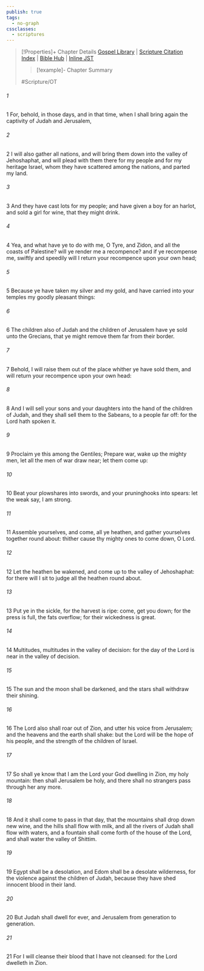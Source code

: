 ```yaml
---
publish: true
tags:
  - no-graph
cssclasses:
  - scriptures
---
```

>[!Properties]+ Chapter Details
>[Gospel Library](https://churchofjesuschrist.org/study/scriptures/ot/joel/3?lang=eng)    |    [Scripture Citation Index](https://scriptures.byu.edu/#08103::c08103)    |    [Bible Hub](https://biblehub.com/joel/3.htm)    |    [Inline JST](https://scripturetoolbox.com/html/ic/Joel/3.html)
>>[!example]- Chapter Summary
>> 
> 
>
>#Scripture/OT
###### 1
1 For, behold, in those days, and in that time, when I shall bring again the captivity of Judah and Jerusalem,
###### 2
2 I will also gather all nations, and will bring them down into the valley of Jehoshaphat, and will plead with them there for my people and for my heritage Israel, whom they have scattered among the nations, and parted my land.
###### 3
3 And they have cast lots for my people; and have given a boy for an harlot, and sold a girl for wine, that they might drink.
###### 4
4 Yea, and what have ye to do with me, O Tyre, and Zidon, and all the coasts of Palestine? will ye render me a recompence? and if ye recompense me, swiftly and speedily will I return your recompence upon your own head;
###### 5
5 Because ye have taken my silver and my gold, and have carried into your temples my goodly pleasant things:
###### 6
6 The children also of Judah and the children of Jerusalem have ye sold unto the Grecians, that ye might remove them far from their border.
###### 7
7 Behold, I will raise them out of the place whither ye have sold them, and will return your recompence upon your own head:
###### 8
8 And I will sell your sons and your daughters into the hand of the children of Judah, and they shall sell them to the Sabeans, to a people far off: for the Lord hath spoken it.
###### 9
9 Proclaim ye this among the Gentiles; Prepare war, wake up the mighty men, let all the men of war draw near; let them come up:
###### 10
10 Beat your plowshares into swords, and your pruninghooks into spears: let the weak say, I am strong.
###### 11
11 Assemble yourselves, and come, all ye heathen, and gather yourselves together round about: thither cause thy mighty ones to come down, O Lord.
###### 12
12 Let the heathen be wakened, and come up to the valley of Jehoshaphat: for there will I sit to judge all the heathen round about.
###### 13
13 Put ye in the sickle, for the harvest is ripe: come, get you down; for the press is full, the fats overflow; for their wickedness is great.
###### 14
14 Multitudes, multitudes in the valley of decision: for the day of the Lord is near in the valley of decision.
###### 15
15 The sun and the moon shall be darkened, and the stars shall withdraw their shining.
###### 16
16 The Lord also shall roar out of Zion, and utter his voice from Jerusalem; and the heavens and the earth shall shake: but the Lord will be the hope of his people, and the strength of the children of Israel.
###### 17
17 So shall ye know that I am the Lord your God dwelling in Zion, my holy mountain: then shall Jerusalem be holy, and there shall no strangers pass through her any more.
###### 18
18 And it shall come to pass in that day, that the mountains shall drop down new wine, and the hills shall flow with milk, and all the rivers of Judah shall flow with waters, and a fountain shall come forth of the house of the Lord, and shall water the valley of Shittim.
###### 19
19 Egypt shall be a desolation, and Edom shall be a desolate wilderness, for the violence against the children of Judah, because they have shed innocent blood in their land.
###### 20
20 But Judah shall dwell for ever, and Jerusalem from generation to generation.
###### 21
21 For I will cleanse their blood that I have not cleansed: for the Lord dwelleth in Zion.
